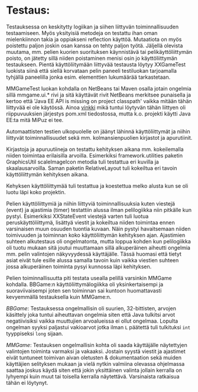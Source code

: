 Testaus:
========

Testauksessa on keskitytty logiikan ja siihen liittyvän toiminnallisuuden testaamiseen. Myös yksityisiä metodeja on testattu ihan oman mielenkiinnon takia ja oppiakseni reflection käyttöä. Mutaatiota on myös poistettu paljon joskin osan kanssa on tehty paljon työtä. Jäljellä olevista muutama, mm. pelien kuorien suorituksen käynnistävä tai pelikäyttöliittymän poisto, on jätetty sillä niiden poistaminen menisi osin jo käyttöliittymän testaukseen. Pientä käyttöliitymään liittyvää testausta löytyy XXGameTest luokista siinä että siellä korvataan pelin paneeli testiluokan tarjoamalla tyhjällä paneelilla jonka esim. elementtien lukumäärää tarkastetaan.

MMGameTest luokan kohdalla on NetBeans tai Maven osalla jotain ongelmia sillä mmgame.ui.* rivi ja sitä käyttävät rivit NetBeans merkitsee punaisella ja kertoo että 'Java EE API is missing on project classpath' vaikka mitään tähän liittyvää ei ole käytössä. Ainoa [vinkki](http://stackoverflow.com/questions/7603373/java-ee-api-is-missing-on-project-classpath-while-using-httpunit-for-servlet-tes/7604091#7604091) mikä tuntui löytyvän tähän liittyen oli riippuvuuksien järjestys pom.xml tiedostossa, mutta k.o. projekti käytti Java EE:ta mitä MiPuz ei tee.

Automaattisten testien ulkopuolelle on jäänyt lähinnä käyttöliittymät ja niihin liittyvät toiminnallisuudet sekä mm. kolmansienpuolien kirjastot ja apurutiinit.

Kirjastoja ja apuruutiineja on testattu kehityksen aikana mm. kokeilemalla niiden toimintaa erilaisilla arvoilla. Esimerkiksi framework.utilities paketin GraphicsUtil scaleImageIcon metodia tuli testattua eri kuvilla ja skaalausarvoilla. Saman paketin RelativeLayout tuli kokeiltua eri tavoin käyttöliittymän kehityksen aikana.

Kehyksen käyttöliittymää tuli testattua ja koestettua melko alusta kun se oli luotu läpi koko projektin.

Pelien käyttöliittymiä ja niihin liittyviä toiminnallisuuksia kuten viestejä (event) ja ajastimia (timer) testattiin alussa ilman pelilogiikka niin pitkälle kun pystyi. Esimerkiksi XXStateEvent viestejä varten tuli luotua peruskäyttöliittymä, lisättyä viestit ja kokeiltua niiden toimintaa ennen varsinaisen muun osuuden tuontia kuvaan. Näin pystyi havaitsemaan niiden toimivuuden ja toiminnan koko käyttöliittymän kehityksen ajan. Ajastimien suhteen alkutestaus oli ongelmatonta, mutta loppua kohden kun pelilogiikka oli tuotu mukaan sitä joutui muuttamaan sillä alkuperäinen aiheutti ongelmia mm. pelin valintojen näkyvyydessä käyttäjälle. Tässä huomasi että tietyt asiat eivät tule esille alussa samalla tavoin kuin vaikka viestien suhteen jossa alkuperäinen toiminta pysyi kunnossa läpi kehityksen.

Pelien toiminnallisuutta piti testata usealla pelillä varsinkin MMGame kohdalla. BBGame:n käyttöliittymälogiikka oli yksinkertaisempi ja suoraviivaisempi joten sen toiminnan sai kuntoon huomattavasti kevyemmällä testauksella kuin MMGame:n.

*BBGame*: Testauksessa ongelmallisin oli suurien, 32-bittisten, arvojen käsittely joka tuntui aiheuttavan ongelmia siten että Java tulkitsi arvot negatiivisiksi vaikka muuttujien arvoalueissa ei ollut ongelmaa. Lopulta ongelman syyksi paljastui vakioarvot jotka ilman `L` päätettä tuli tulkituksi `int` tyyppiseksi `long` sijaan.

*MMGame*: Testauksen ongelmallisin kohta oli saada käyttäjälle näytettyjen valintojen toiminta varmaksi ja vakaaksi. Jostain syystä viestit ja ajastimet eivät tuntuneet toimivan aivan oletusten & dokumentaation sekä muiden käyttäjien selityksen mukaan ja vielä nytkin valmiina olevassa ohjelmassa saattaa joskus käydä siten että jokin yksittäinen valinta jollain kerralla on lyhyempi kuin muut tai toisella kerralla näytettävä. Varsinaista ratkaisua tähän ei löytynyt.
